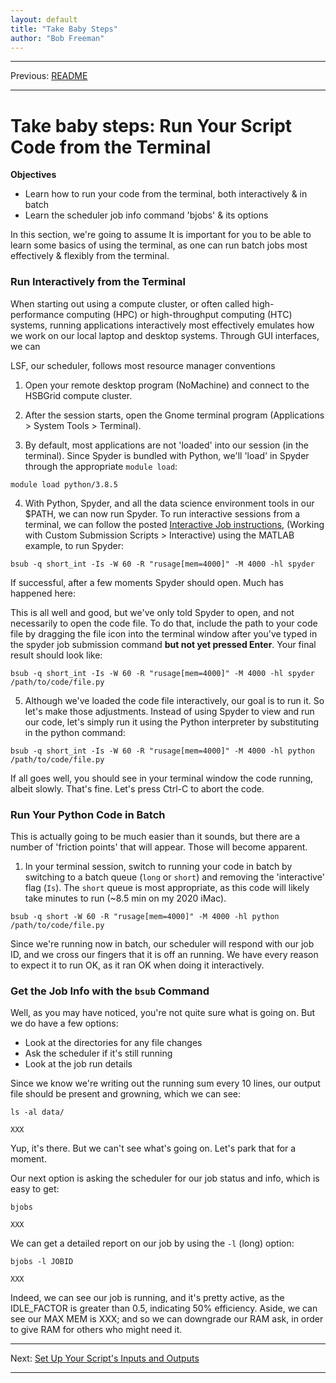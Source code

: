 ```yaml
---
layout: default
title: "Take Baby Steps"
author: "Bob Freeman"
---
```


***
Previous: [README](README.md)

***

# Take baby steps: Run Your Script Code from the Terminal

**Objectives**
* Learn how to run your code from the terminal, both interactively & in batch
* Learn the scheduler job info command 'bjobs' & its options

In this section, we're going to assume
It is important for you to be able to learn some basics of using the terminal, as one 
can run batch jobs most effectively & flexibly from the terminal.

### Run Interactively from the Terminal

When starting out using a compute cluster, or often called high-performance computing (HPC)
or high-throughput computing (HTC) systems, running applications interactively most
effectively emulates how we work on our local laptop and desktop systems. Through GUI
interfaces, we can 

LSF, our scheduler, follows most resource manager conventions

1. Open your remote desktop program (NoMachine) and connect to the HSBGrid compute cluster.

2. After the session starts, open the Gnome terminal program (Applications > System Tools > Terminal).

3. By default, most applications are not 'loaded' into our session (in the terminal). Since
Spyder is bundled with Python, we'll 'load' in Spyder through the appropriate `module load`:

```{bash}
module load python/3.8.5
```

4. With Python, Spyder, and all the data science environment tools in our $PATH, we can
now run Spyder. To run interactive sessions from a terminal, we can follow the posted 
[Interactive Job instructions](https://www.hbs.edu/research-computing-services/resources/compute-cluster/running-jobs/running-a-program-submitting-a-job.aspx), 
(Working with Custom Submission Scripts > Interactive) using the MATLAB example, to run Spyder:

```{bash}
bsub -q short_int -Is -W 60 -R "rusage[mem=4000]" -M 4000 -hl spyder
```

If successful, after a few moments Spyder should open. Much has happened here:

This is all well and good, but we've only told Spyder to open, and not necessarily to open
the code file. To do that, include the path to your code file by dragging the file icon
into the terminal window after you've typed in the spyder job submission command **but not
yet pressed Enter**. Your final result should look like:

```{bash}
bsub -q short_int -Is -W 60 -R "rusage[mem=4000]" -M 4000 -hl spyder /path/to/code/file.py
```

5. Although we've loaded the code file interactively, our goal is to run it. So let's make
those adjustments. Instead of using Spyder to view and run our code, let's simply run
it using the Python interpreter by substituting in the python command:

```{bash}
bsub -q short_int -Is -W 60 -R "rusage[mem=4000]" -M 4000 -hl python /path/to/code/file.py
```

If all goes well, you should see in your terminal window the code running, albeit slowly.
That's fine. Let's press Ctrl-C to abort the code.

### Run Your Python Code in Batch

This is actually going to be much easier than it sounds, but there are a number of 
'friction points' that will appear. Those will become apparent.

1. In your terminal session, switch to running your code in batch by switching to a batch
queue (`long` or `short`) and removing the 'interactive' flag (`Is`). The `short` queue is
most appropriate, as this code will likely take minutes to run (~8.5 min on my 2020 iMac).

```{bash}
bsub -q short -W 60 -R "rusage[mem=4000]" -M 4000 -hl python /path/to/code/file.py
```

Since we're running now in batch, our scheduler will respond with our job ID, and 
we cross our fingers that it is off an running. We have every reason to expect it to
run OK, as it ran OK when doing it interactively.

### Get the Job Info with the `bsub` Command

Well, as you may have noticed, you're not quite sure what is going on. But we do have a
few options:

* Look at the directories for any file changes
* Ask the scheduler if it's still running
* Look at the job run details

Since we know we're writing out the running sum every 10 lines, our output file should
be present and growning, which we can see:

```{bash}
ls -al data/

XXX
```

Yup, it's there. But we can't see what's going on. Let's park that for a moment.

Our next option is asking the scheduler for our job status and info, which is easy to get:

```{bash}
bjobs

XXX
```

We can get a detailed report on our job by using the `-l` (long) option:

```{bash}
bjobs -l JOBID

XXX
```

Indeed, we can see our job is running, and it's pretty active, as the IDLE_FACTOR is
greater than 0.5, indicating 50% efficiency. Aside, we can see our MAX MEM is XXX; 
and so we can downgrade our RAM ask, in order to give RAM for others who might need it.


***

Next: [Set Up Your Script's Inputs and Outputs](2.Input_outputs.md)

***

